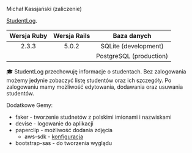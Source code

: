 Michał Kassjański (zaliczenie)

[StudentLog](https://infinite-tor-53957.herokuapp.com/).

| Wersja Ruby   | Wersja Rails  | Baza danych  |
|:-------------:|:-------------:|:-------------:|
| 2.3.3         | 5.0.2         |SQLite (development)|
|               |               |PostgreSQL (production)|

:mortar_board: StudentLog przechowuję informacje o studentach. Bez zalogowania możemy jedynie zobaczyć listę studentów oraz ich szczegóły. Po zalogowaniu mamy możliwość edytowania, dodawania oraz usuwania studentów.

Dodatkowe Gemy:
* faker - tworzenie studnetów z polskimi imionami i nazwiskami
* devise - logowanie do aplikacji
* paperclip - możliwość dodania zdjęcia
  * aws-sdk - [konfiguracja](https://github.com/mkassjanski/asi-lab/blob/master/config/environments/production.rb#L89)
* bootstrap-sas - do tworzenia wyglądu
